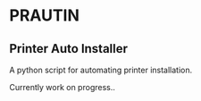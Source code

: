 # PRAUTIN
## Printer Auto Installer

A python script for automating printer installation.

Currently work on progress..